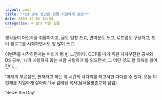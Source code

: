 ```yaml
---
layout: post
title: "지난 몇주 동안은 정말 치열하게 살았다"
date: 2003-12-01 10:54
categories: ⊙ 삶의 작은 일들
---
```


생각들이 머릿속을 휘몰아치고, 글도 엄청 쓰고,
반박문도 쓰고, 로드맵도 구상하고, 또 이 블로그를 시작하면서도 참 많이 쓰고.

이번주를 시작하면서는 머리가 텅 빈 느낌이다. OCP를 따기 위한 지지부진한 공부와 DS 공부, '내가 사랑하지 않는 사람 사랑하기'를 읽으면서, 그 어떤 것도 할 의욕을 잃어간다...

'미래의 부르심은, 현재라고 하는 이 시간의 사다리를 타고서만 다다를 수 있다. 오늘 이 현재를 치열하게 살아라.' 
by 김태권 목사(남서울평촌교회 담임)

'Seize the Day'
       
